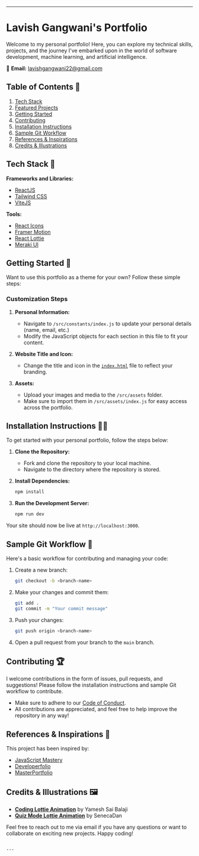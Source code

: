 ---

# **Lavish Gangwani's Portfolio**

Welcome to my personal portfolio! Here, you can explore my technical skills, projects, and the journey I've embarked upon in the world of software development, machine learning, and artificial intelligence.

📧 **Email:** [lavishgangwani22@gmail.com](mailto:lavishgangwani22@gmail.com)

## **Table of Contents 📁**

1. [Tech Stack](#tech-stack)
2. [Featured Projects](#featured-projects)
3. [Getting Started](#getting-started)
4. [Contributing](#contributing)
5. [Installation Instructions](#installation-instructions)
6. [Sample Git Workflow](#sample-git-workflow)
7. [References & Inspirations](#references-inspirations)
8. [Credits & Illustrations](#credits-illustrations)



## **Tech Stack 🧰**

**Frameworks and Libraries:**

- [ReactJS](https://reactjs.org/)
- [Tailwind CSS](https://tailwindcss.com/)
- [ViteJS](https://vitejs.dev/)

**Tools:**

- [React Icons](https://react-icons.github.io/react-icons)
- [Framer Motion](https://www.framer.com/)
- [React Lottie](https://www.npmjs.com/package/react-lottie)
- [Meraki UI](https://merakiui.com/)



## **Getting Started 🚀**

Want to use this portfolio as a theme for your own? Follow these simple steps:

### Customization Steps

1. **Personal Information:**
   - Navigate to `/src/constants/index.js` to update your personal details (name, email, etc.)
   - Modify the JavaScript objects for each section in this file to fit your content.

2. **Website Title and Icon:**
   - Change the title and icon in the [`index.html`](https://github.com/Lavishgangwani/personal-portfolio/blob/main/index.html) file to reflect your branding.

3. **Assets:**
   - Upload your images and media to the `/src/assets` folder.
   - Make sure to import them in `/src/assets/index.js` for easy access across the portfolio.


## **Installation Instructions 🧑‍💻**

To get started with your personal portfolio, follow the steps below:

1. **Clone the Repository:**
   - Fork and clone the repository to your local machine.
   - Navigate to the directory where the repository is stored.

2. **Install Dependencies:**
   ```bash
   npm install
   ```

3. **Run the Development Server:**
   ```bash
   npm run dev
   ```

Your site should now be live at `http://localhost:3000`.


## **Sample Git Workflow 🔄**

Here's a basic workflow for contributing and managing your code:

1. Create a new branch:
   ```bash
   git checkout -b <branch-name>
   ```

2. Make your changes and commit them:
   ```bash
   git add .
   git commit -m "Your commit message"
   ```

3. Push your changes:
   ```bash
   git push origin <branch-name>
   ```

4. Open a pull request from your branch to the `main` branch.



## **Contributing 🏆**

I welcome contributions in the form of issues, pull requests, and suggestions! Please follow the installation instructions and sample Git workflow to contribute. 

- Make sure to adhere to our [Code of Conduct](https://github.com/Lavishgangwani/personal-portfolio/blob/main/CODE_OF_CONDUCT.md).
- All contributions are appreciated, and feel free to help improve the repository in any way!



## **References & Inspirations 👏**

This project has been inspired by:

- [JavaScript Mastery](https://youtu.be/_oO4Qi5aVZs) 
- [Developerfolio](https://developerfolio.js.org/)
- [MasterPortfolio](https://github.com/ashutosh1919/masterPortfolio)



## **Credits & Illustrations 🖼️**

- **[Coding Lottie Animation](https://lottiefiles.com/90189-coding)** by Yamesh Sai Balaji
- **[Quiz Mode Lottie Animation](https://lottiefiles.com/92377-quiz-mode)** by SenecaDan



Feel free to reach out to me via email if you have any questions or want to collaborate on exciting new projects. Happy coding!
```

---